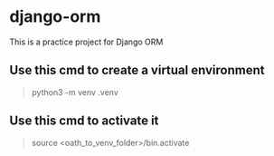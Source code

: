 # django-orm
This is a practice project for Django ORM

## Use this cmd to create a virtual environment
> python3 -m venv .venv

## Use this cmd to activate it
> source <oath_to_venv_folder>/bin.activate

